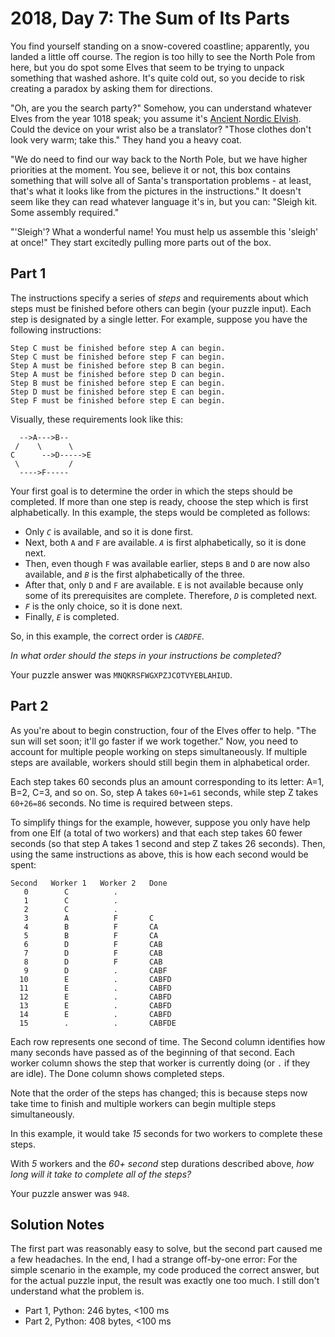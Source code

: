 # 2018, Day 7: The Sum of Its Parts

You find yourself standing on a snow-covered coastline; apparently, you landed a little off course. The region is too hilly to see the North Pole from here, but you do spot some Elves that seem to be trying to unpack something that washed ashore. It's quite cold out, so you decide to risk creating a paradox by asking them for directions.

"Oh, are you the search party?" Somehow, you can understand whatever Elves from the year 1018 speak; you assume it's [Ancient Nordic Elvish](../../2015/06). Could the device on your wrist also be a translator? "Those clothes don't look very warm; take this." They hand you a heavy coat.

"We do need to find our way back to the North Pole, but we have higher priorities at the moment. You see, believe it or not, this box contains something that will solve all of Santa's transportation problems - at least, that's what it looks like from the pictures in the instructions." It doesn't seem like they can read whatever language it's in, but you can: "Sleigh kit. Some assembly required."

"'Sleigh'? What a wonderful name! You must help us assemble this 'sleigh' at once!" They start excitedly pulling more parts out of the box.

## Part 1

The instructions specify a series of _steps_ and requirements about which steps must be finished before others can begin (your puzzle input). Each step is designated by a single letter. For example, suppose you have the following instructions:

    Step C must be finished before step A can begin.
    Step C must be finished before step F can begin.
    Step A must be finished before step B can begin.
    Step A must be finished before step D can begin.
    Step B must be finished before step E can begin.
    Step D must be finished before step E can begin.
    Step F must be finished before step E can begin.
    

Visually, these requirements look like this:

    
      -->A--->B--
     /    \      \
    C      -->D----->E
     \           /
      ---->F-----
    

Your first goal is to determine the order in which the steps should be completed. If more than one step is ready, choose the step which is first alphabetically. In this example, the steps would be completed as follows:

*   Only _`C`_ is available, and so it is done first.
*   Next, both `A` and `F` are available. _`A`_ is first alphabetically, so it is done next.
*   Then, even though `F` was available earlier, steps `B` and `D` are now also available, and _`B`_ is the first alphabetically of the three.
*   After that, only `D` and `F` are available. `E` is not available because only some of its prerequisites are complete. Therefore, _`D`_ is completed next.
*   _`F`_ is the only choice, so it is done next.
*   Finally, _`E`_ is completed.

So, in this example, the correct order is _`CABDFE`_.

_In what order should the steps in your instructions be completed?_

Your puzzle answer was `MNQKRSFWGXPZJCOTVYEBLAHIUD`.

## Part 2

As you're about to begin construction, four of the Elves offer to help. "The sun will set soon; it'll go faster if we work together." Now, you need to account for multiple people working on steps simultaneously. If multiple steps are available, workers should still begin them in alphabetical order.

Each step takes 60 seconds plus an amount corresponding to its letter: A=1, B=2, C=3, and so on. So, step A takes `60+1=61` seconds, while step Z takes `60+26=86` seconds. No time is required between steps.

To simplify things for the example, however, suppose you only have help from one Elf (a total of two workers) and that each step takes 60 fewer seconds (so that step A takes 1 second and step Z takes 26 seconds). Then, using the same instructions as above, this is how each second would be spent:

    Second   Worker 1   Worker 2   Done
       0        C          .        
       1        C          .        
       2        C          .        
       3        A          F       C
       4        B          F       CA
       5        B          F       CA
       6        D          F       CAB
       7        D          F       CAB
       8        D          F       CAB
       9        D          .       CABF
      10        E          .       CABFD
      11        E          .       CABFD
      12        E          .       CABFD
      13        E          .       CABFD
      14        E          .       CABFD
      15        .          .       CABFDE
    

Each row represents one second of time. The Second column identifies how many seconds have passed as of the beginning of that second. Each worker column shows the step that worker is currently doing (or `.` if they are idle). The Done column shows completed steps.

Note that the order of the steps has changed; this is because steps now take time to finish and multiple workers can begin multiple steps simultaneously.

In this example, it would take _15_ seconds for two workers to complete these steps.

With _5_ workers and the _60+ second_ step durations described above, _how long will it take to complete all of the steps?_

Your puzzle answer was `948`.


## Solution Notes

The first part was reasonably easy to solve, but the second part caused me a few headaches. In the end, I had a strange off-by-one error: For the simple scenario in the example, my code produced the correct answer, but for the actual puzzle input, the result was exactly one too much. I still don't understand what the problem is.

* Part 1, Python: 246 bytes, <100 ms
* Part 2, Python: 408 bytes, <100 ms
